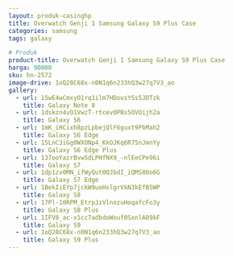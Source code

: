 ```yaml
---
layout: produk-casinghp
title: Overwatch Genji 1 Samsung Galaxy S9 Plus Case
categories: samsung
tags: galaxy

# Produk
product-title: Overwatch Genji 1 Samsung Galaxy S9 Plus Case
harga: 90000
sku: hn-2572
image-drive: 1oQ28C68x-n0N1q6n233hQ3w27q7V3_ao
gallery:
  - url: 15wE4wCmxyO1rq1ilm7HDousYSs5JDTzk
    title: Galaxy Note 8
  - url: 1dskzn4vO1VwzT-rtcevOPBs5OVOijh2a
    title: Galaxy S6
  - url: 1mK_iHCixh8pzLpbejQlF6guxt9PbMah2
    title: Galaxy S6 Edge
  - url: 15LnC3iGg0WXONp4_KkOJKq6R75nJmnYy
    title: Galaxy S6 Edge Plus
  - url: 137ooYazrBvw5dLPHfNX9_-nlEeCPe96i
    title: Galaxy S7
  - url: 1dp1zv0MN_ifWyQut0QJbdI_iQMS80o6G
    title: Galaxy S7 Edge
  - url: 1BekIiEYp7jckW9ueHxlgrVkN3kEfB5WP
    title: Galaxy S8
  - url: 17Pl-10RPM_EtrpJzVlnozuHoqafcFo3y
    title: Galaxy S8 Plus
  - url: 1IFV8_ac-x1cc7adbdoWouf0SxnlA09kF
    title: Galaxy S9
  - url: 1oQ28C68x-n0N1q6n233hQ3w27q7V3_ao
    title: Galaxy S9 Plus
---
```

